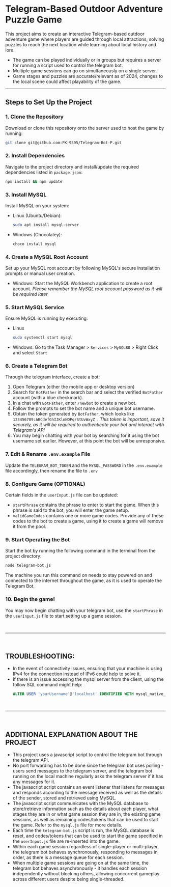 # Telegram-Based Outdoor Adventure Puzzle Game

This project aims to create an interactive Telegram-based outdoor adventure game where players are guided through local attractions, solving puzzles to reach the next location while learning about local history and lore. 
- The game can be played individually or in groups but requires a server for running a script used to control the telegram bot.
- Multiple game sessions can go on simultaneously on a single server.
- Game stages and puzzles are accurate/relevant as of 2024, changes to the local scene could affect playability of the game.

---

## Steps to Set Up the Project

### 1. Clone the Repository
Download or clone this repository onto the server used to host the game by running:

```bash
git clone git@github.com:PK-9595/Telegram-Bot-P.git
```

### 2. Install Dependencies
Navigate to the project directory and install/update the required dependencies listed in `package.json`:
```bash
npm install && npm update
```

### 3. Install MySQL
Install MySQL on your system:
- Linux (Ubuntu/Debian):
  ```bash
  sudo apt install mysql-server
  ```
- Windows (Chocolatey):
  ```bash
  choco install mysql
  ```

### 4. Create a MySQL Root Account
Set up your MySQL root account by following MySQL's secure installation prompts or manual user creation.
- Windows: Start the MySQL Workbench application to create a root account.
*Please remember the MySQL root account password as it will be required later*

### 5. Start MySQL Service
Ensure MySQL is running by executing:
- Linux
  ```bash
  sudo systemctl start mysql
  ```
- Windows:
  Go to the Task Manager > `Services` > `MySQL80` > Right Click and select `Start`

### 6. Create a Telegram Bot
Through the telegram interface, create a bot:
1. Open Telegram (either the mobile app or desktop version)
2. Search for `BotFather` in the search bar and select the verified `BotFather` account (with a blue checkmark).
3. In a chat with `BotFather`, enter `/newbot` to create a new bot.
4. Follow the prompts to set the bot name and a unique bot username.
5. Obtain the token generated by `BotFather`, which looks like `123456789:ABCdefGhIJKlmNOPqrStUvWxyZ
`. *This token is important, save it securely, as it will be required to authenticate your bot and interact with Telegram's API*
6. You may begin chatting with your bot by searching for it using the bot username set earlier. However, at this point the bot will be unresponsive.

### 7. Edit & Rename `.env.example` File
Update the `TELEGRAM_BOT_TOKEN` and the `MYSQL_PASSWORD` in the `.env.example` file accordingly, then rename the file to `.env`

### 8. Configure Game (OPTIONAL)
Certain fields in the `userInput.js` file can be updated:
- `startPhrase` contains the phrase to enter to start the game. When this phrase is said to the bot, you will enter the game setup.
- `validGameCodes` contains one or more game codes. Provide any of these codes to the bot to create a game, using it to create a game will remove it from the pool.

### 9. Start Operating the Bot
Start the bot by running the following command in the terminal from the project directory:
```bash
node telegram-bot.js
```
The machine you run this command on needs to stay powered on and connected to the internet throughout the game, as it is used to operate the Telegram Bot.

### 10. Begin the game!
You may now begin chatting with your telegram bot, use the `startPhrase` in the `userInput.js` file to start setting up a game session.

<br>

---

<br>

## TROUBLESHOOTING:
- In the event of connectivity issues, ensuring that your machine is using IPv4 for the connection instead of IPv6 could help to solve it.
- If there is an issue accessing the mysql server from the client, using the follow SQL command might help:
  ```sql
  ALTER USER 'yourUsername'@'localhost' IDENTIFIED WITH mysql_native_password BY 'yourPassword'; FLUSH PRIVILEGES;
    ```

<br>

---

<br>

## ADDITIONAL EXPLANATION ABOUT THE PROJECT
- This project uses a javascript script to control the telegram bot through the telegram API.
- No port forwarding has to be done since the telegram bot uses polling - users send messages to the telegram server, and the telegram bot running on the local machine regularly asks the telegram server if it has any messages for it.
- The javascript script contains an event listener that listens for messages and responds according to the message received as well as the details of the sender, stored and retrieved using MySQL.
- The javascript script communicates with the MySQL database to store/retrieve information such as the details about each player, what stages they are in or what game session they are in, the existing game sessions, as well as remaining codes/tokens that can be used to start the game. Refer to the `mysql.js` file for more details.
- Each time the `telegram-bot.js` script is run, the MySQL database is reset, and codes/tokens that can be used to start the game specified in the `userInput.js` file are re-inserted into the game.
- Within each game session regardless of single-player or multi-player, the telegram bot behaves synchronously, responding to messages in order, as there is a message queue for each session.
- When multiple game sessions are going on at the same time, the telegram bot behaves asynchronously - it handles each session independently without blocking others, allowing concurrent gameplay across different users despite being single-threaded.
